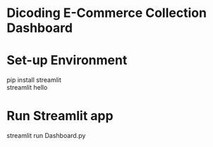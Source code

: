 # Dicoding E-Commerce Collection Dashboard

# Set-up Environment <br />
pip install streamlit <br />
streamlit hello

# Run Streamlit app <br />
streamlit run Dashboard.py
